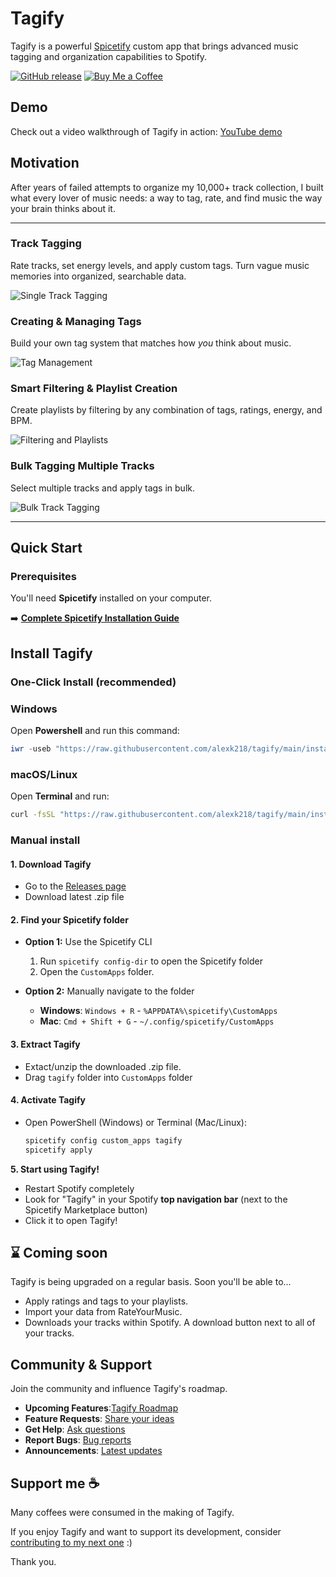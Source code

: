 # Tagify

Tagify is a powerful [Spicetify](https://github.com/spicetify/cli) custom app that brings advanced music tagging and organization capabilities to Spotify.

[![GitHub release](https://img.shields.io/github/release/alexk218/tagify.svg)](https://github.com/alexk218/tagify/releases)
[![Buy Me a Coffee](https://img.shields.io/badge/Buy%20Me%20a%20Coffee-FFDD00?style=flat&logo=buymeacoffee&logoColor=000)](https://buymeacoffee.com/alexk218)

## Demo

Check out a video walkthrough of Tagify in action: [YouTube demo](https://www.youtube.com/watch?v=0N1yp8--mTQ)

## Motivation

After years of failed attempts to organize my 10,000+ track collection, I built what every lover of music needs: a way to tag, rate, and find music the way your brain thinks about it.

---

### **Track Tagging**

Rate tracks, set energy levels, and apply custom tags. Turn vague music memories into organized, searchable data.

![Single Track Tagging](src/assets/TAGGING_TRACK.gif)

### **Creating & Managing Tags**

Build your own tag system that matches how _you_ think about music.

![Tag Management](src/assets/CREATING_TAGS.gif)

### **Smart Filtering & Playlist Creation**

Create playlists by filtering by any combination of tags, ratings, energy, and BPM.

![Filtering and Playlists](src/assets/FILTERS_PLAYLIST.gif)

### **Bulk Tagging Multiple Tracks**

Select multiple tracks and apply tags in bulk.

![Bulk Track Tagging](src/assets/MULTI_TRACK_TAGGING.gif)


---

## Quick Start

### Prerequisites

You'll need **Spicetify** installed on your computer.

➡️ **[Complete Spicetify Installation Guide](SPICETIFY_INSTALLATION.md)**

## Install Tagify

### **One-Click Install (recommended)**

### Windows

Open **Powershell** and run this command:

```powershell
iwr -useb "https://raw.githubusercontent.com/alexk218/tagify/main/install.ps1" | iex
```

### macOS/Linux

Open **Terminal** and run:

```bash
curl -fsSL "https://raw.githubusercontent.com/alexk218/tagify/main/install.sh" | bash
```

### **Manual install**

#### **1. Download Tagify**

- Go to the [Releases page](https://github.com/alexk218/tagify/releases)
- Download latest .zip file

#### **2. Find your Spicetify folder**

- **Option 1:** Use the Spicetify CLI

  1. Run `spicetify config-dir` to open the Spicetify folder
  2. Open the `CustomApps` folder.

- **Option 2:** Manually navigate to the folder
  - **Windows**: `Windows + R` - `%APPDATA%\spicetify\CustomApps`
  - **Mac**: `Cmd + Shift + G` - `~/.config/spicetify/CustomApps`

#### **3. Extract Tagify**

- Extact/unzip the downloaded .zip file.
- Drag `tagify` folder into `CustomApps` folder

#### **4. Activate Tagify**

- Open PowerShell (Windows) or Terminal (Mac/Linux):

  ```bash
  spicetify config custom_apps tagify
  spicetify apply
  ```

**5. Start using Tagify!**

- Restart Spotify completely
- Look for "Tagify" in your Spotify **top navigation bar** (next to the Spicetify Marketplace button)
- Click it to open Tagify!

## ⌛ Coming soon
Tagify is being upgraded on a regular basis.
Soon you'll be able to...
- Apply ratings and tags to your playlists.
- Import your data from RateYourMusic.
- Downloads your tracks within Spotify. A download button next to all of your tracks.

## Community & Support
Join the community and influence Tagify's roadmap.
- **Upcoming Features**:[Tagify Roadmap](https://github.com/alexk218/tagify/discussions/4)
- **Feature Requests**: [Share your ideas](https://github.com/alexk218/tagify/discussions/categories/ideas-feature-requests)
- **Get Help**: [Ask questions](https://github.com/alexk218/tagify/discussions/categories/q-a)
- **Report Bugs**: [Bug reports](https://github.com/alexk218/tagify/discussions/categories/bug-report)
- **Announcements**: [Latest updates](https://github.com/alexk218/tagify/discussions/categories/announcements)

## Support me ☕
Many coffees were consumed in the making of Tagify. 

If you enjoy Tagify and want to support its development, consider [contributing to my next one](https://buymeacoffee.com/alexk218) :)

Thank you.
